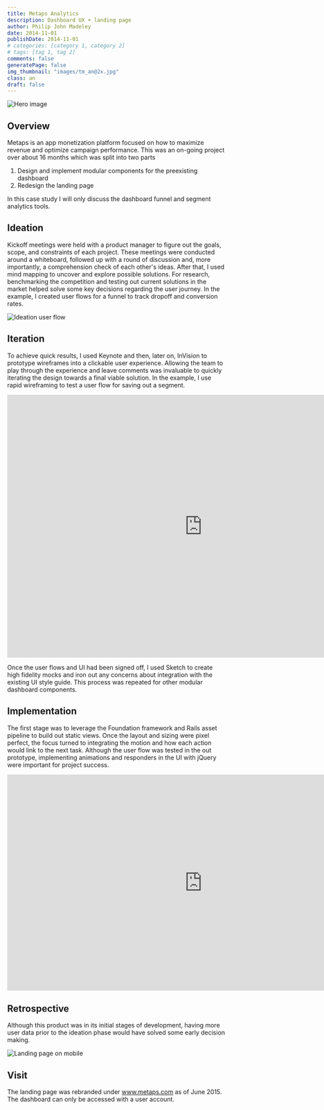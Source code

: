 ```yaml
---
title: Metaps Analytics
description: Dashboard UX + landing page
author: Philip John Madeley
date: 2014-11-01
publishDate: 2014-11-01
# categories: [category 1, category 2]
# tags: [tag 1, tag 2]
comments: false
generatePage: false
img_thumbnail: "images/tm_an@2x.jpg"
class: an
draft: false
---
```


![Hero image](/images/an_top_sm@2x.jpg)

## Overview
Metaps is an app monetization platform focused on how to maximize revenue and optimize campaign performance. This was an on-going project over about 16 months which was split into two parts

1. Design and implement modular components for the preexisting dashboard
2. Redesign the landing page

In this case study I will only discuss the dashboard funnel and segment analytics tools.

## Ideation
Kickoff meetings were held with a product manager to figure out the goals, scope, and constraints of each project.  These meetings were conducted around a whiteboard, followed up with a round of discussion and, more importantly, a comprehension check of each other's ideas.
After that, I used mind mapping to uncover and explore possible solutions.  For research, benchmarking the competition and testing out current solutions in the market helped solve some key decisions regarding the user journey.  In the example,  I created user flows for a funnel to track dropoff and conversion rates.  

![Ideation user flow](/images/an_ideation_userflow.jpg)

## Iteration
To achieve quick results, I used Keynote and then, later on, InVision to prototype wireframes into a clickable user experience.  Allowing the team to play through the experience and leave comments was invaluable to quickly iterating the design towards a final viable solution.  In the example, I use rapid wireframing to test a user flow for saving out a segment.

<div class="responsive-container">
<iframe src="https://player.vimeo.com/video/161468167?title=0&byline=0&portrait=0" width="900" height="607" frameborder="0" webkitallowfullscreen mozallowfullscreen allowfullscreen></iframe>
</div>

Once the user flows and UI had been signed off, I used Sketch to create high fidelity mocks and iron out any concerns about integration with the existing UI style guide. This process was repeated for other modular dashboard components.

## Implementation
The first stage was to leverage the Foundation framework and Rails asset pipeline to build out static views. Once the layout and sizing were pixel perfect, the focus turned to integrating the motion and how each action would link to the next task. Although the user flow was tested in the out prototype, implementing animations and responders in the UI with jQuery were important for project success.

<div class="responsive-container">
<iframe src="https://player.vimeo.com/video/161471190?title=0&byline=0&portrait=0" width="900" height="499" frameborder="0" webkitallowfullscreen mozallowfullscreen allowfullscreen></iframe>
</div>

## Retrospective
Although this product was in its initial stages of development, having more user data prior to the ideation phase would have solved some early decision making.

![Landing page on mobile](/images/an_mobile.jpg)


## Visit
The landing page was rebranded under www.metaps.com as of June 2015. The dashboard can only be accessed with a user account.
